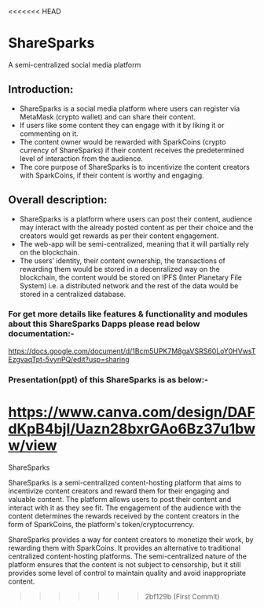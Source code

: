 <<<<<<< HEAD
# ShareSparks
A semi-centralized social media platform

## Introduction:

- ShareSparks is a social media platform where users can register via MetaMask (crypto wallet) and can share their content.
- If users like some content they can engage with it by liking it or commenting on it. 
- The content owner would be rewarded with SparkCoins (crypto currency of ShareSparks) if their content receives the predetermined level of interaction from the audience.
- The core purpose of ShareSparks is to incentivize the content creators with SparkCoins, if their content is worthy and engaging.

## Overall description:
- ShareSparks is a platform where users can post their content, audience may interact with the already posted content as per their choice and the creators would get rewards as per their content engagement.
- The web-app will be semi-centralized, meaning that it will partially rely on the blockchain.
- The users’ identity, their content ownership, the transactions of rewarding them would be stored in a decenralized way on the blockchain, the content would be stored on IPFS (Inter Planetary File System) i.e. a distributed network and the rest of the data would be stored in a centralized database.

### For get more details like features & functionality and modules about this ShareSparks Dapps please read below documentation:-
https://docs.google.com/document/d/1Bcm5UPK7M8gaVSRS60LoY0HVwsTEzgvaqTpt-5vynPQ/edit?usp=sharing

### Presentation(ppt) of this ShareSparks is as below:-
https://www.canva.com/design/DAFdKpB4bjI/Uazn28bxrGAo6Bz37u1bww/view
=======
ShareSparks 

ShareSparks is a semi-centralized content-hosting platform that aims to incentivize content creators and reward them for their engaging and valuable content. The platform allows users to post their content and interact with it as they see fit. The engagement of the audience with the content determines the rewards received by the content creators in the form of SparkCoins, the platform's token/cryptocurrency.

ShareSparks provides a way for content creators to monetize their work, by rewarding them with SparkCoins. It provides an alternative to traditional centralized content-hosting platforms. The semi-centralized nature of the platform ensures that the content is not subject to censorship, but it still provides some level of control to maintain quality and avoid inappropriate content.
>>>>>>> 2bf129b (First Commit)
